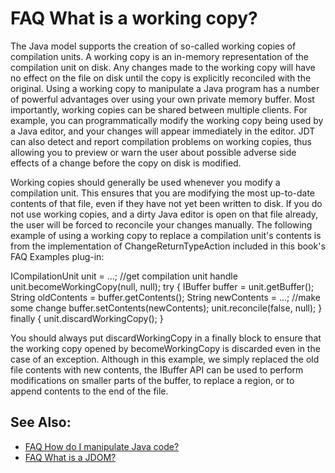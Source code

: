 

FAQ What is a working copy?
===========================

The Java model supports the creation of so-called working copies of compilation units. A working copy is an in-memory representation of the compilation unit on disk. Any changes made to the working copy will have no effect on the file on disk until the copy is explicitly reconciled with the original. Using a working copy to manipulate a Java program has a number of powerful advantages over using your own private memory buffer. Most importantly, working copies can be shared between multiple clients. For example, you can programmatically modify the working copy being used by a Java editor, and your changes will appear immediately in the editor. JDT can also detect and report compilation problems on working copies, thus allowing you to preview or warn the user about possible adverse side effects of a change before the copy on disk is modified.</li>

Working copies should generally be used whenever you modify a compilation unit. This ensures that you are modifying the most up-to-date contents of that file, even if they have not yet been written to disk. If you do not use working copies, and a dirty Java editor is open on that file already, the user will be forced to reconcile your changes manually. The following example of using a working copy to replace a compilation unit's contents is from the implementation of ChangeReturnTypeAction included in this book's FAQ Examples plug-in:

   ICompilationUnit unit = ...; //get compilation unit handle
   unit.becomeWorkingCopy(null, null);
   try {
      IBuffer buffer = unit.getBuffer();
      String oldContents = buffer.getContents();
      String newContents = ...; //make some change
      buffer.setContents(newContents);
      unit.reconcile(false, null);
   } finally {
      unit.discardWorkingCopy();
   }

You should always put discardWorkingCopy in a finally block to ensure that the working copy opened by becomeWorkingCopy is discarded even in the case of an exception. Although in this example, we simply replaced the old file contents with new contents, the IBuffer API can be used to perform modifications on smaller parts of the buffer, to replace a region, or to append contents to the end of the file.

See Also:
---------

*   [FAQ How do I manipulate Java code?](./FAQ_How_do_I_manipulate_Java_code.md "FAQ How do I manipulate Java code?")
*   [FAQ What is a JDOM?](./FAQ_What_is_a_JDOM.md "FAQ What is a JDOM?")

